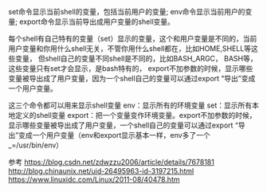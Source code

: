 set命令显示当前shell的变量，包括当前用户的变量;
env命令显示当前用户的变量;
export命令显示当前导出成用户变量的shell变量。

每个shell有自己特有的变量（set）显示的变量，这个和用户变量是不同的，当前用户变量和你用什么shell无关，不管你用什么shell都在，比如HOME,SHELL等这些变量，
但shell自己的变量不同shell是不同的，比如BASH_ARGC， BASH等，这些变量只有set才会显示，是bash特有的，
export不加参数的时候，显示哪些变量被导出成了用户变量，因为一个shell自己的变量可以通过export “导出”变成一个用户变量。

这三个命令都可以用来显示shell变量
env：显示所有的环境变量
set：显示所有本地定义的shell变量
export：把一个变量变作环境变量。export不加参数的时候，显示哪些变量被导出成了用户变量，一个shell自己的变量可以通过export “导出”变成一个用户变量（env和export显示基本一样，env多了一个_=/usr/bin/env）




参考
https://blog.csdn.net/zdwzzu2006/article/details/7678181
http://blog.chinaunix.net/uid-26495963-id-3197215.html
https://www.linuxidc.com/Linux/2011-08/40478.htm


